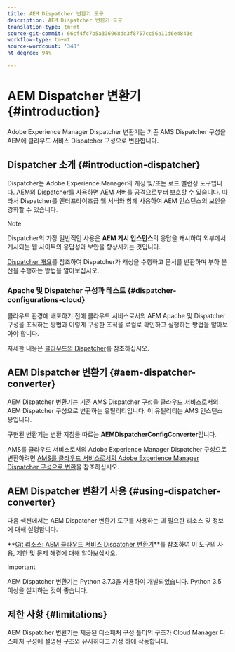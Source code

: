 ```yaml
---
title: AEM Dispatcher 변환기 도구
description: AEM Dispatcher 변환기 도구
translation-type: tm+mt
source-git-commit: 66cf4fc7b5a336968dd3f8757cc56a11d6e4843e
workflow-type: tm+mt
source-wordcount: '348'
ht-degree: 94%

---
```



# AEM Dispatcher 변환기 {#introduction}

Adobe Experience Manager Dispatcher 변환기는 기존 AMS Dispatcher 구성을 AEM에 클라우드 서비스 Dispatcher 구성으로 변환합니다.

## Dispatcher 소개 {#introduction-dispatcher}

Dispatcher는 Adobe Experience Manager의 캐싱 및/또는 로드 밸런싱 도구입니다. AEM의 Dispatcher를 사용하면 AEM 서버를 공격으로부터 보호할 수 있습니다. 따라서 Dispatcher를 엔터프라이즈급 웹 서버와 함께 사용하여 AEM 인스턴스의 보안을 강화할 수 있습니다.

>[!NOTE]
>Dispatcher의 가장 일반적인 사용은 **AEM 게시 인스턴스**&#x200B;의 응답을 캐시하여 외부에서 게시되는 웹 사이트의 응답성과 보안을 향상시키는 것입니다.

[Dispatcher 개요](https://docs.adobe.com/content/help/ko-KR/experience-manager-dispatcher/using/dispatcher.html)를 참조하여 Dispatcher가 캐싱을 수행하고 문서를 반환하며 부하 분산을 수행하는 방법을 알아보십시오.

### Apache 및 Dispatcher 구성과 테스트 {#dispatcher-configurations-cloud}

클라우드 환경에 배포하기 전에 클라우드 서비스로서의 AEM Apache 및 Dispatcher 구성을 조직하는 방법과 이렇게 구성한 조직을 로컬로 확인하고 실행하는 방법을 알아보아야 합니다.

자세한 내용은 [클라우드의 Dispatcher](https://docs.adobe.com/content/help/en/experience-manager-cloud-service/implementing/content-delivery/disp-overview.html)를 참조하십시오.

## AEM Dispatcher 변환기 {#aem-dispatcher-converter}

AEM Dispatcher 변환기는 기존 AMS Dispatcher 구성을 클라우드 서비스로서의 AEM Dispatcher 구성으로 변환하는 유틸리티입니다. 이 유틸리티는 AMS 인스턴스용입니다.

구현된 변환기는 변환 지침을 따르는 **AEMDispatcherConfigConverter**&#x200B;입니다.

AMS를 클라우드 서비스로서의 Adobe Experience Manager Dispatcher 구성으로 변환하려면 [AMS를 클라우드 서비스로서의 Adobe Experience Manager Dispatcher 구성으로 변환](https://docs.adobe.com/content/help/en/experience-manager-cloud-service/implementing/content-delivery/disp-overview.html#how-to-convert-an-ams-to-an-aem-as-a-cloud-service-dispatcher-configuration)을 참조하십시오.

## AEM Dispatcher 변환기 사용 {#using-dispatcher-converter}

다음 섹션에서는 AEM Dispatcher 변환기 도구를 사용하는 데 필요한 리소스 및 정보에 대해 설명합니다.

**[Git 리소스: AEM 클라우드 서비스 Dispatcher 변환기](https://github.com/adobe/aem-cloud-service-dispatcher-converter)**를 참조하여 이 도구의 사용, 제한 및 문제 해결에 대해 알아보십시오.

>[!IMPORTANT]
>AEM Dispatcher 변환기는 Python 3.7.3을 사용하여 개발되었습니다. Python 3.5 이상을 설치하는 것이 좋습니다.

## 제한 사항 {#limitations}

AEM Dispatcher 변환기는 제공된 디스패처 구성 폴더의 구조가 Cloud Manager 디스패처 구성에 설명된 구조와 유사하다고 가정 하에 작동합니다.


